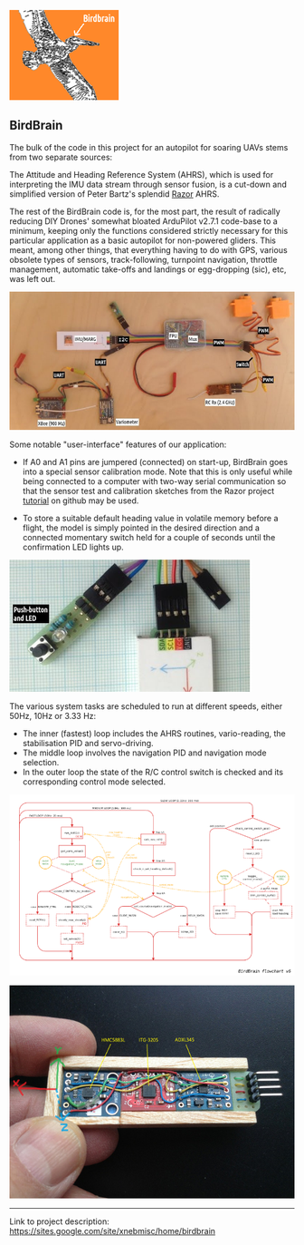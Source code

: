![](img/BB_symbol_modif2.png) 

## BirdBrain

The bulk of the code in this project for an autopilot for soaring UAVs stems from two separate sources: 

The Attitude and Heading Reference System (AHRS), which is used for interpreting the IMU data stream through sensor fusion, is a cut-down and simplified version of Peter Bartz's splendid [Razor](https://github.com/Razor-AHRS)  AHRS. 

The rest of the BirdBrain code is, for the most part, the result of radically reducing DIY Drones' somewhat bloated ArduPilot v2.7.1 code-base to a minimum, keeping only the functions considered strictly necessary for this particular application as a basic autopilot for non-powered gliders. This meant, among other things, that everything having to do with GPS, various obsolete types of sensors, track-following, turnpoint navigation, throttle management, automatic take-offs and landings or egg-dropping (sic), etc, was left out.

 ![](img/IMG_0419-800.jpg)

Some notable "user-interface" features of our application:

- If A0 and A1 pins are jumpered (connected) on start-up, BirdBrain goes into a special sensor calibration mode. Note that this is only useful while being connected to a computer with two-way serial communication so that the sensor test and calibration sketches from the Razor project [tutorial](https://github.com/Razor-AHRS/razor-9dof-ahrs/wiki/tutorial) on github may be used.

- To store a suitable default heading value in volatile memory before a flight, the model is simply pointed in the desired direction and a connected momentary switch held for a couple of seconds until the confirmation LED lights up.
           
 ![](img/IMG_0442-425.jpg)

The various system tasks are scheduled to run at different speeds, either 50Hz, 10Hz or 3.33 Hz:

- The inner (fastest) loop includes the AHRS routines, vario-reading, the stabilisation PID and servo-driving.
- The middle loop involves the navigation PID and navigation mode selection.
- In the outer loop the state of the R/C control switch is checked and its corresponding control mode selected.

 ![](img/birdbrain_flowchart6.png)
 
 ![](img/IMG_0124B-50-50.jpg)

***
Link to project description: https://sites.google.com/site/xnebmisc/home/birdbrain


